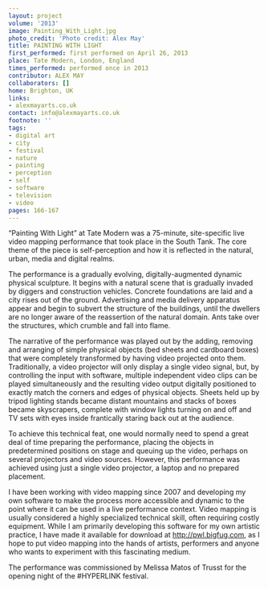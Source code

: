 ```yaml
---
layout: project
volume: '2013'
image: Painting_With_Light.jpg
photo_credit: 'Photo credit: Alex May'
title: PAINTING WITH LIGHT
first_performed: first performed on April 26, 2013
place: Tate Modern, London, England
times_performed: performed once in 2013
contributor: ALEX MAY
collaborators: []
home: Brighton, UK
links:
- alexmayarts.co.uk
contact: info@alexmayarts.co.uk
footnote: ''
tags:
- digital art
- city
- festival
- nature
- painting
- perception
- self
- software
- television
- video
pages: 166-167
---
```


“Painting With Light” at Tate Modern was a 75-minute, site-specific live video mapping performance that took place in the South Tank. The core theme of the piece is self-perception and how it is reflected in the natural, urban, media and digital realms.

The performance is a gradually evolving, digitally-augmented dynamic physical sculpture. It begins with a natural scene that is gradually invaded by diggers and construction vehicles. Concrete foundations are laid and a city rises out of the ground. Advertising and media delivery apparatus appear and begin to subvert the structure of the buildings, until the dwellers are no longer aware of the reassertion of the natural domain. Ants take over the structures, which crumble and fall into flame.

The narrative of the performance was played out by the adding, removing and arranging of simple physical objects (bed sheets and cardboard boxes) that were completely transformed by having video projected onto them. Traditionally, a video projector will only display a single video signal, but, by controlling the input with software, multiple independent video clips can be played simultaneously and the resulting video output digitally positioned to exactly match the corners and edges of physical objects. Sheets held up by tripod lighting stands became distant mountains and stacks of boxes became skyscrapers, complete with window lights turning on and off and TV sets with eyes inside frantically staring back out at the audience.

To achieve this technical feat, one would normally need to spend a great deal of time preparing the performance, placing the objects in predetermined positions on stage and queuing up the video, perhaps on several projectors and video sources. However, this performance was achieved using just a single video projector, a laptop and no prepared placement.

I have been working with video mapping since 2007 and developing my own software to make the process more accessible and dynamic to the point where it can be used in a live performance context. Video mapping is usually considered a highly specialized technical skill, often requiring costly equipment. While I am primarily developing this software for my own artistic practice, I have made it available for download at http://pwl.bigfug.com, as I hope to put video mapping into the hands of artists, performers and anyone who wants to experiment with this fascinating medium.

The performance was commissioned by Melissa Matos of Trusst for the opening night of the #HYPERLINK festival.
